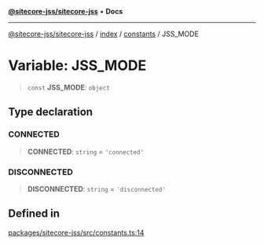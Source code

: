 [**@sitecore-jss/sitecore-jss**](../../../../README.md) • **Docs**

***

[@sitecore-jss/sitecore-jss](../../../../README.md) / [index](../../../README.md) / [constants](../README.md) / JSS\_MODE

# Variable: JSS\_MODE

> `const` **JSS\_MODE**: `object`

## Type declaration

### CONNECTED

> **CONNECTED**: `string` = `'connected'`

### DISCONNECTED

> **DISCONNECTED**: `string` = `'disconnected'`

## Defined in

[packages/sitecore-jss/src/constants.ts:14](https://github.com/Sitecore/jss/blob/094c55edd597950938d3fb9f5f2129848bc3c7cb/packages/sitecore-jss/src/constants.ts#L14)
